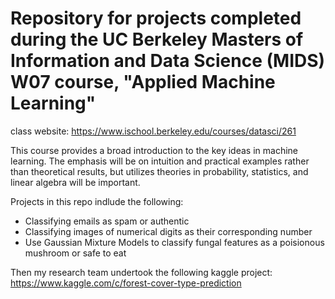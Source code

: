 # Repository for projects completed during the UC Berkeley Masters of Information and Data Science (MIDS) W07 course, "Applied Machine Learning"

class website: https://www.ischool.berkeley.edu/courses/datasci/261

This course provides a broad introduction to the key ideas in machine learning. The emphasis will be on intuition and practical examples rather than theoretical results, but utilizes theories in probability, statistics, and linear algebra will be important.

Projects in this repo indlude the following:

- Classifying emails as spam or authentic
- Classifying images of numerical digits as their corresponding number
- Use Gaussian Mixture Models to classify fungal features as a poisionous mushroom or safe to eat

Then my research team undertook the following kaggle project:
https://www.kaggle.com/c/forest-cover-type-prediction
